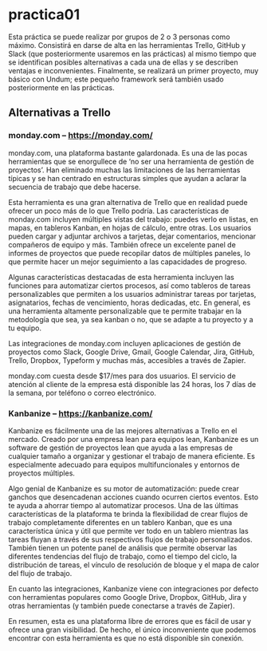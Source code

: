 # practica01
Esta práctica se puede realizar por grupos de 2 o 3 personas como máximo. Consistirá en darse de alta en las herramientas Trello, GitHub y Slack (que posteriormente usaremos en las prácticas) al mismo tiempo que se identifican posibles alternativas a cada una de ellas y se describen ventajas e inconvenientes. Finalmente, se realizará un primer proyecto, muy básico con Undum; este pequeño framework será también usado posteriormente en las prácticas.

## Alternativas a Trello

### monday.com – https://monday.com/
monday.com, una plataforma bastante galardonada. Es una de las pocas herramientas que se enorgullece de ‘no ser una herramienta de gestión de proyectos’. Han eliminado muchas las limitaciones de las herramientas típicas y se han centrado en estructuras simples que ayudan a aclarar la secuencia de trabajo que debe hacerse.

Esta herramienta es una gran alternativa de Trello que en realidad puede ofrecer un poco más de lo que Trello podría. Las características de monday.com incluyen múltiples vistas del trabajo: puedes verlo en listas, en mapas, en tableros Kanban, en hojas de cálculo, entre otras. Los usuarios pueden cargar y adjuntar archivos a tarjetas, dejar comentarios, mencionar compañeros de equipo y más. También ofrece un excelente panel de informes de proyectos que puede recopilar datos de múltiples paneles, lo que permite hacer un mejor seguimiento a las capacidades de progreso.

Algunas características destacadas de esta herramienta incluyen las funciones para automatizar ciertos procesos, así como tableros de tareas personalizables que permiten a los usuarios administrar tareas por tarjetas, asignatarios, fechas de vencimiento, horas dedicadas, etc. En general, es una herramienta altamente personalizable que te permite trabajar en la metodología que sea, ya sea kanban o no, que se adapte a tu proyecto y a tu equipo.

Las integraciones de monday.com incluyen aplicaciones de gestión de proyectos como Slack, Google Drive, Gmail, Google Calendar, Jira, GitHub, Trello, Dropbox, Typeform y muchas más, accesibles a través de Zapier.

monday.com cuesta desde $17/mes para dos usuarios. El servicio de atención al cliente de la empresa está disponible las 24 horas, los 7 días de la semana, por teléfono o correo electrónico.

### Kanbanize – https://kanbanize.com/
Kanbanize es fácilmente una de las mejores alternativas a Trello en el mercado. Creado por una empresa lean para equipos lean, Kanbanize es un software de gestión de proyectos lean que ayuda a las empresas de cualquier tamaño a organizar y gestionar el trabajo de manera eficiente. Es especialmente adecuado para equipos multifuncionales y entornos de proyectos múltiples.

Algo genial de Kanbanize es su motor de automatización: puede crear ganchos que desencadenan acciones cuando ocurren ciertos eventos. Esto te ayuda a ahorrar tiempo al automatizar procesos. Una de las últimas características de la plataforma te brinda la flexibilidad de crear flujos de trabajo completamente diferentes en un tablero Kanban, que es una característica única y útil que permite ver todo en un tablero mientras las tareas fluyan a través de sus respectivos flujos de trabajo personalizados. También tienen un potente panel de análisis que permite observar las diferentes tendencias del flujo de trabajo, como el tiempo del ciclo, la distribución de tareas, el vínculo de resolución de bloque y el mapa de calor del flujo de trabajo.

En cuanto las integraciones, Kanbanize viene con integraciones por defecto con herramientas populares como Google Drive, Dropbox, GitHub, Jira y otras herramientas (y también puede conectarse a través de Zapier).

En resumen, esta es una plataforma libre de errores que es fácil de usar y ofrece una gran visibilidad. De hecho, el único inconveniente que podemos encontrar con esta herramienta es que no está disponible sin conexión.